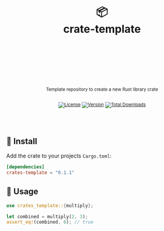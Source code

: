 <div align="center">
  <h1>
    <br/>
    <br/>
    📦
    <br />
    crate-template
    <br />
    <br />
    <br />
    <br />
  </h1>
  <sup>
    <br />
    Template repository to create a new Rust library crate</em>
    <br />
    <br />

[![License](https://img.shields.io/crates/l/crate-template?label=%20&style=for-the-badge)](https://github.com/earlybot/crate-template/blob/main/LICENSE)
[![Version](https://img.shields.io/crates/v/crate-template?label=%20%20&style=for-the-badge)](https://crates.io/crates/crate-template)
[![Total Downloads](https://img.shields.io/crates/d/crate-template?label=%20&logo=docusign&logoColor=white&style=for-the-badge)](https://crates.io/crates/crate-template)

  </sup>
  <br />
  <br />
</div>

## 🚀 Install

Add the crate to your projects `Cargo.toml`:

```toml
[dependencies]
crates-template = "0.1.1"
```

## 🦄 Usage

```rust
use crates_template::{multiply};

let combined = multiply(2, 3);
assert_eq!(combined, 6); // true
```

